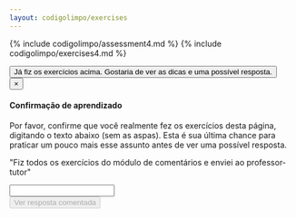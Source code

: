 ```yaml
---
layout: codigolimpo/exercises
---
```


{% include codigolimpo/assessment4.md %}
{% include codigolimpo/exercises4.md %}

<!-- Button trigger modal -->
<button type="button" class="btn btn-brown btn-lg btn-block btn-confirmation" data-toggle="modal" data-target="#confirmTrial">
  Já fiz os exercícios acima. Gostaria de ver as dicas e uma possível resposta.
</button>

<!-- Modal -->
<div class="modal fade" id="confirmTrial" tabindex="-1" role="dialog" aria-labelledby="myModalLabel">
  <div class="modal-dialog" role="document">
    <div class="modal-content">
      <form action="solution4.html">
        <div class="modal-header">
          <button type="button" class="close" data-dismiss="modal" aria-label="Close"><span aria-hidden="true">&times;</span></button>
          <h4 class="modal-title" id="myModalLabel">Confirmação de aprendizado</h4>
        </div>
        <div class="modal-body">
        <p>Por favor, confirme que você realmente fez os exercícios desta página, digitando o texto abaixo (sem as aspas). Esta é sua última chance para praticar um pouco mais esse assunto antes de ver uma possível resposta.</p>
          <p class="confirmation">"<span id="expectedText">Fiz todos os exercícios do módulo de comentários e enviei ao professor-tutor</span>"</p>
          <input type="text" id="confirmationField" class="form-control"></input>
        </div>
        <div class="modal-footer">
            <input type="submit" id="nextLesson" class="btn btn-green" disabled="disabled" value="Ver resposta comentada"></input>
        </div>
      </form>
    </div>
  </div>
</div>

<script>
  $("#confirmationField").on('input propertychange paste', function (){
    var textOk = $("#confirmationField").val() === $("#expectedText").text();
    $("#nextLesson").prop('disabled', !textOk);
  });
</script>

